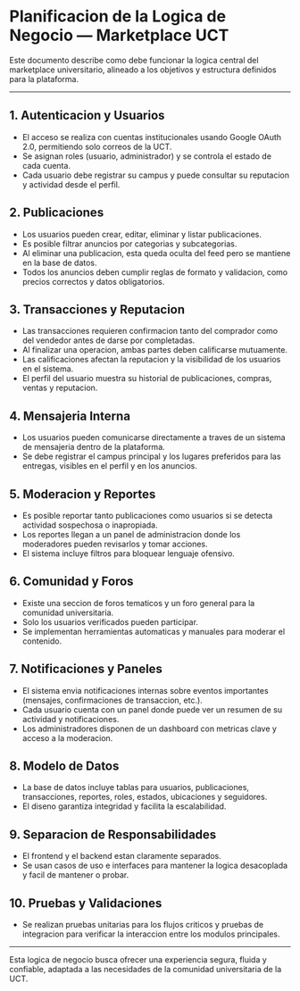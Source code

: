 # Planificacion de la Logica de Negocio — Marketplace UCT

Este documento describe como debe funcionar la logica central del marketplace universitario, alineado a los objetivos y estructura definidos para la plataforma.

---

## 1. Autenticacion y Usuarios

- El acceso se realiza con cuentas institucionales usando Google OAuth 2.0, permitiendo solo correos de la UCT.
- Se asignan roles (usuario, administrador) y se controla el estado de cada cuenta.
- Cada usuario debe registrar su campus y puede consultar su reputacion y actividad desde el perfil.

## 2. Publicaciones

- Los usuarios pueden crear, editar, eliminar y listar publicaciones.
- Es posible filtrar anuncios por categorias y subcategorias.
- Al eliminar una publicacion, esta queda oculta del feed pero se mantiene en la base de datos.
- Todos los anuncios deben cumplir reglas de formato y validacion, como precios correctos y datos obligatorios.

## 3. Transacciones y Reputacion

- Las transacciones requieren confirmacion tanto del comprador como del vendedor antes de darse por completadas.
- Al finalizar una operacion, ambas partes deben calificarse mutuamente.
- Las calificaciones afectan la reputacion y la visibilidad de los usuarios en el sistema.
- El perfil del usuario muestra su historial de publicaciones, compras, ventas y reputacion.

## 4. Mensajeria Interna

- Los usuarios pueden comunicarse directamente a traves de un sistema de mensajeria dentro de la plataforma.
- Se debe registrar el campus principal y los lugares preferidos para las entregas, visibles en el perfil y en los anuncios.

## 5. Moderacion y Reportes

- Es posible reportar tanto publicaciones como usuarios si se detecta actividad sospechosa o inapropiada.
- Los reportes llegan a un panel de administracion donde los moderadores pueden revisarlos y tomar acciones.
- El sistema incluye filtros para bloquear lenguaje ofensivo.

## 6. Comunidad y Foros

- Existe una seccion de foros tematicos y un foro general para la comunidad universitaria.
- Solo los usuarios verificados pueden participar.
- Se implementan herramientas automaticas y manuales para moderar el contenido.

## 7. Notificaciones y Paneles

- El sistema envia notificaciones internas sobre eventos importantes (mensajes, confirmaciones de transaccion, etc.).
- Cada usuario cuenta con un panel donde puede ver un resumen de su actividad y notificaciones.
- Los administradores disponen de un dashboard con metricas clave y acceso a la moderacion.

## 8. Modelo de Datos

- La base de datos incluye tablas para usuarios, publicaciones, transacciones, reportes, roles, estados, ubicaciones y seguidores.
- El diseno garantiza integridad y facilita la escalabilidad.

## 9. Separacion de Responsabilidades

- El frontend y el backend estan claramente separados.
- Se usan casos de uso e interfaces para mantener la logica desacoplada y facil de mantener o probar.

## 10. Pruebas y Validaciones

- Se realizan pruebas unitarias para los flujos criticos y pruebas de integracion para verificar la interaccion entre los modulos principales.

---

Esta logica de negocio busca ofrecer una experiencia segura, fluida y confiable, adaptada a las necesidades de la comunidad universitaria de la UCT.
